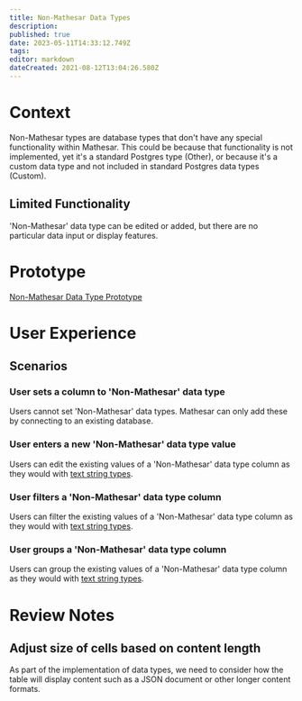 ```yaml
---
title: Non-Mathesar Data Types
description: 
published: true
date: 2023-05-11T14:33:12.749Z
tags: 
editor: markdown
dateCreated: 2021-08-12T13:04:26.580Z
---
```


# Context
Non-Mathesar types are database types that don't have any special functionality within Mathesar. This could be because that functionality is not implemented, yet it's a standard Postgres type (Other), or because it's a custom data type and not included in standard Postgres data types (Custom).

## Limited Functionality
'Non-Mathesar' data type can be edited or added, but there are no particular data input or display features. 

# Prototype 
[Non-Mathesar Data Type Prototype](https://www.figma.com/proto/Uaf1ntcldzK2U41Jhw6vS2/Mathesar-MVP?page-id=3981%3A32764&node-id=3983%3A33046&viewport=3203%2C274%2C0.7351959347724915&scaling=contain&starting-point-node-id=3983%3A33046)

# User Experience
## Scenarios
### User sets a column to 'Non-Mathesar' data type
Users cannot set 'Non-Mathesar' data types. Mathesar can only add these by connecting to an existing database.

### User enters a new 'Non-Mathesar' data type value
Users can edit the existing values of a 'Non-Mathesar' data type column as they would with [text string types](/design/specs/data-types-text).

### User filters a 'Non-Mathesar' data type column
Users can filter the existing values of a 'Non-Mathesar' data type column as they would with [text string types](/design/specs/data-types-text).

### User groups a 'Non-Mathesar' data type column
Users can group the existing values of a 'Non-Mathesar' data type column as they would with [text string types](/design/specs/data-types-text).

# Review Notes
## Adjust size of cells based on content length
As part of the implementation of data types, we need to consider how the table will display content such as a JSON document or other longer content formats.